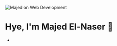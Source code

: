 ![Majed on Web Development](https://github.com/mremperorx/majedCode/blob/main/Nothing.jpg)

# Hye, I'm Majed El-Naser 👋

- 